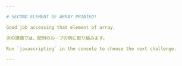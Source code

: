 ```yaml
---

# SECOND ELEMENT OF ARRAY PRINTED!

Good job accessing that element of array.

次の課題では、配列のループの例に取り組みます。

Run `javascripting` in the console to choose the next challenge.

---
```

